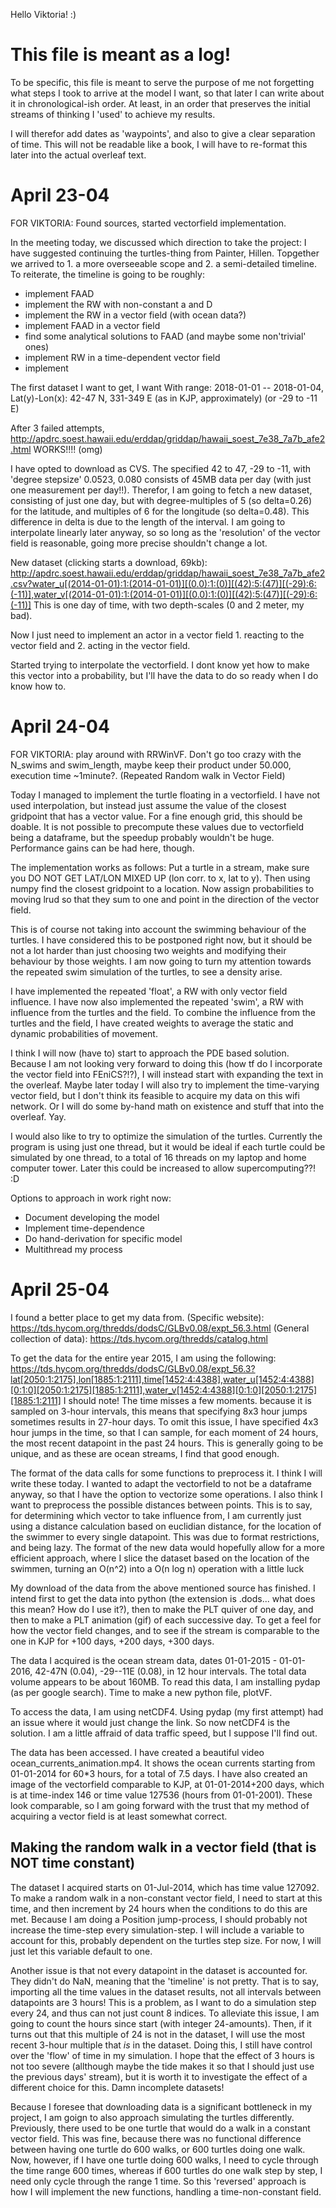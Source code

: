 Hello Viktoria! :)

# This file is meant as a log!
To be specific, this file is meant to serve the purpose of me not forgetting what steps I took to arrive at the model I want, so that later I can write about it in chronological-ish order. At least, in an order that preserves the initial streams of thinking I 'used' to achieve my results.

I will therefor add dates as 'waypoints', and also to give a clear separation of time. This will not be readable like a book, I will have to re-format this later into the actual overleaf text. 

# April 23-04
FOR VIKTORIA: Found sources, started vectorfield implementation.

In the meeting today, we discussed which direction to take the project: I have suggested continuing the turtles-thing from Painter, Hillen. Topgether we arrived to 1. a more overseeable scope and 2. a semi-detailed timeline. To reiterate, the timeline is going to be roughly: 
- implement FAAD
- implement the RW with non-constant a and D
- implement the RW in a vector field (with ocean data?)
- implement FAAD in a vector field
- find some analytical solutions to FAAD (and maybe some non'trivial' ones)
- implement RW in a time-dependent vector field
- implement 

The first dataset I want to get, I want
With range: 2018-01-01 -- 2018-01-04,
Lat(y)-Lon(x): 42-47 N, 331-349 E (as in KJP, approximately) (or -29 to -11 E)

After 3 failed attempts,
http://apdrc.soest.hawaii.edu/erddap/griddap/hawaii_soest_7e38_7a7b_afe2.html
WORKS!!!! (omg)

I have opted to download as CVS. The specified 42 to 47, -29 to -11, with 'degree stepsize' 0.0523, 0.080 consists of 45MB data per day (with just one measurement per day!!). Therefor, I am going to fetch a new dataset, consisting of just one day, but with degree-multiples of 5 (so delta=0.26) for the latitude, and multiples of 6 for the longitude (so delta=0.48). This difference in delta is due to the length of the interval. I am going to interpolate linearly later anyway, so so long as the 'resolution' of the vector field is reasonable, going more precise shouldn't change a lot.

New dataset (clicking starts a download, 69kb):
http://apdrc.soest.hawaii.edu/erddap/griddap/hawaii_soest_7e38_7a7b_afe2.csv?water_u[(2014-01-01):1:(2014-01-01)][(0.0):1:(0)][(42):5:(47)][(-29):6:(-11)],water_v[(2014-01-01):1:(2014-01-01)][(0.0):1:(0)][(42):5:(47)][(-29):6:(-11)]
This is one day of time, with two depth-scales (0 and 2 meter, my bad). 

Now I just need to implement an actor in a vector field 1. reacting to the vector field and 2. acting in the vector field.

Started trying to interpolate the vectorfield. I dont know yet how to make this vector into a probability, but I'll have the data to do so ready when I do know how to.

# April 24-04
FOR VIKTORIA: play around with RRWinVF. Don't go too crazy with the N_swims and swim_length, maybe keep their product under 50.000, execution time ~1minute?. (Repeated Random walk in Vector Field)

Today I managed to implement the turtle floating in a vectorfield. I have not used interpolation, but instead just assume the value of the closest gridpoint that has a vector value. For a fine enough grid, this should be doable. It is not possible to precompute these values due to vectorfield being a dataframe, but the speedup probably wouldn't be huge. Performance gains can be had here, though.

The implementation works as follows: Put a turtle in a stream, make sure you DO NOT GET LAT/LON MIXED UP (lon corr. to x, lat to y). Then using numpy find the closest gridpoint to a location. Now assign probabilities to moving lrud so that they sum to one and point in the direction of the vector field.

This is of course not taking into account the swimming behaviour of the turtles. I have considered this to be postponed right now, but it should be not a lot harder than just choosing two weights and modifying their behaviour by those weights. I am now going to turn my attention towards the repeated swim simulation of the turtles, to see a density arise.

I have implemented the repeated 'float', a RW with only vector field influence.
I have now also implemented the repeated 'swim', a RW with influence from the turtles and the field. To combine the influence from the turtles and the field, I have created weights to average the static and dynamic probabilities of movement.

I think I will now (have to) start to approach the PDE based solution. Because I am not looking very forward to doing this (how tf do I incorporate the vector field into FEniCS?!?), I will instead start with expanding the text in the overleaf. Maybe later today I will also try to implement the time-varying vector field, but I don't think its feasible to acquire my data on this wifi network. Or I will do some by-hand math on existence and stuff that into the overleaf. Yay.

I would also like to try to optimize the simulation of the turtles. Currently the program is using just one thread, but it would be ideal if each turtle could be simulated by one thread, to a total of 16 threads on my laptop and home computer tower. Later this could be increased to allow supercomputing??! :D
 
Options to approach in work right now:
- Document developing the model
- Implement time-dependence
- Do hand-derivation for specific model
- Multithread my process 

# April 25-04 
I found a better place to get my data from. 
(Specific website): https://tds.hycom.org/thredds/dodsC/GLBv0.08/expt_56.3.html
(General collection of data): https://tds.hycom.org/thredds/catalog.html

To get the data for the entire year 2015, I am using the following:
https://tds.hycom.org/thredds/dodsC/GLBv0.08/expt_56.3?lat[2050:1:2175],lon[1885:1:2111],time[1452:4:4388],water_u[1452:4:4388][0:1:0][2050:1:2175][1885:1:2111],water_v[1452:4:4388][0:1:0][2050:1:2175][1885:1:2111]
I should note! The time misses a few moments. because it is sampled on 3-hour intervals, this means that specifying 8x3 hour jumps sometimes results in 27-hour days. To omit this issue, I have specified 4x3 hour jumps in the time, so that I can sample, for each moment of 24 hours, the most recent datapoint in the past 24 hours. This is generally going to be unique, and as these are ocean streams, I find that good enough.

The format of the data calls for some functions to preprocess it. I think I will write these today. I wanted to adapt the vectorfield to not be a dataframe anyway, so that I have the option to vectorize some operations. I also think I want to preprocess the possible distances between points. This is to say, for determining which vector to take influence from, I am currently just using a distance calculation based on euclidian distance, for the location of the swimmer to every single datapoint. This was due to format restrictions, and being lazy. The format of the new data would hopefully allow for a more efficient approach, where I slice the dataset based on the location of the swimmen, turning an O(n^2) into a O(n log n) operation with a little luck

My download of the data from the above mentioned source has finished. I intend first to get the data into python (the extension is .dods... what does this mean? How do I use it?), then to make the PLT quiver of one day, and then to make a PLT animation (gif) of each successive day. To get a feel for how the vector field changes, and to see if the stream is comparable to the one in KJP for +100 days, +200 days, +300 days.

The data I acquired is the ocean stream data, dates 01-01-2015 - 01-01-2016, 42-47N (0.04), -29--11E (0.08), in 12 hour intervals. The total data volume appears to be about 160MB. To read this data, I am installing pydap (as per google search).
Time to make a new python file, plotVF.

To access the data, I am using netCDF4. Using pydap (my first attempt) had an issue where it would just change the link. So now netCDF4 is the solution. I am a little affraid of data traffic speed, but I suppose I'll find out.

The data has been accessed. I have created a beautiful video ocean_currents_animation.mp4. It shows the ocean currents starting from 01-01-2014 for 60*3 hours, for a total of 7.5 days. I have also created an image of the vectorfield comparable to KJP, at 01-01-2014+200 days, which is at time-index 146 or time value 127536 (hours from 01-01-2001). These look comparable, so I am going forward with the trust that my method of acquiring a vector field is at least somewhat correct. 

## Making the random walk in a vector field (that is NOT time constant)

The dataset I acquired starts on 01-Jul-2014, which has time value 127092. To make a random walk in a non-constant vector field, I need to start at this time, and then increment by 24 hours when the conditions to do this are met. Because I am doing a Position jump-process, I should probably not increase the time-step every simulation-step. I will include a variable to account for this, probably dependent on the turtles step size. For now, I will just let this variable default to one. 

Another issue is that not every datapoint in the dataset is accounted for. They didn't do NaN, meaning that the 'timeline' is not pretty. That is to say, importing all the time values in the dataset results, not all intervals between datapoints are 3 hours! This is a problem, as I want to do a simulation step every 24, and thus can not just count 8 indices.
To alleviate this issue, I am going to count the hours since start (with integer 24-amounts). Then, if it turns out that this multiple of 24 is not in the dataset, I will use the most recent 3-hour multiple that _is_ in the dataset. Doing this, I still have control over the 'flow' of time in my simulation. I hope that the effect of 3 hours is not too severe (allthough maybe the tide makes it so that I should just use the previous days' stream), but it is worth it to investigate the effect of a different choice for this. Damn incomplete datasets!

Because I foresee that downloading data is a significant bottleneck in my project, I am goign to also approach simulating the turtles differently. Previously, there used to be one turtle that would do a walk in a constant vector field. This was fine, because there was no functional difference between having one turtle do 600 walks, or 600 turtles doing one walk. Now, however, if I have one turtle doing 600 walks, I need to cycle through the time range 600 times, whereas if 600 turtles do one walk step by step, I need only cycle through the range 1 time. So this 'reversed' approach is how I will implement the new functions, handling a time-non-constant field.

















